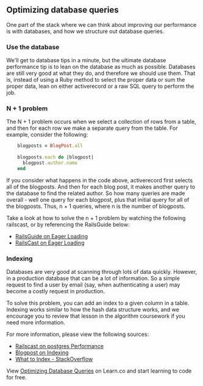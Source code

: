 ## Optimizing database queries

One part of the stack where we can think about improving our performance is with databases, and how we structure out database queries. 

### Use the database

We'll get to database tips in a minute, but the ultimate database performance tip is to lean on the database as much as possible.  Databases are still very good at what they do, and therefore we should use them.  That is, instead of using a Ruby method to select the proper data or sum the proper data, lean on either activerecord or a raw SQL query to perform the job.  

### N + 1 problem

The N + 1 problem occurs when we select a collection of rows from a table, and then for each row we make a separate query from the table.  For example, consider the following: 

```ruby 
	blogposts = BlogPost.all
	 
	blogposts.each do |blogpost|
	  blogpost.author.name
	end
```
If you consider what happens in the code above, activerecord first selects all of the blogposts.  And then for each blog post, it makes another query to the database to find the related author.  So how many queries are made overall - well one query for each blogpost, plus that initial query for all of the blogposts.  Thus, n + 1 queries, where n is the number of blogposts.  

Take a look at how to solve the n + 1 problem by watching the following railscast, or by referencing the RailsGuide below: 

* [RailsGuide on Eager Loading](http://guides.rubyonrails.org/active_record_querying.html#eager-loading-associations)
* [RailsCast on Eager Loading](http://railscasts.com/episodes/22-eager-loading-revised)

### Indexing

Databases are very good at scanning through lots of data quickly.  However, in a production database that can be a lot of information.  So a simple request to find a user by email (say, when authenticating a user) may become a costly request in production.

To solve this problem, you can add an index to a given column in a table.  Indexing works similar to how the hash data structure works, and we encourage you to review that lesson in the algorithm coursework if you need more information.

For more information, please view the following sources: 

* [Railscast on postgres Performance](https://www.youtube.com/watch?v=n41F29Qln5E)
* [Blogpost on Indexing](http://www.rakeroutes.com/blog/increase-rails-performance-with-database-indexes/)
* [What to Index - StackOverflow](https://stackoverflow.com/questions/3658859/when-to-add-what-indexes-in-a-table-in-rails)



<p class='util--hide'>View <a href='https://learn.co/lessons/optimizing-database-queries'>Optimizing Database Queries</a> on Learn.co and start learning to code for free.</p>
